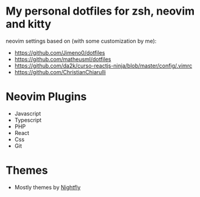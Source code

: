 # My personal dotfiles for zsh, neovim and kitty

neovim settings based on (with some customization by me):

- https://github.com/Jimeno0/dotfiles
- https://github.com/matheusml/dotfiles
- https://github.com/da2k/curso-reactjs-ninja/blob/master/config/.vimrc
- https://github.com/ChristianChiarulli

# Neovim Plugins

- Javascript
- Typescript
- PHP
- React
- Css
- Git

# Themes

- Mostly themes by [Nightfly](https://github.com/bluz71/vim-nightfly-guicolors)
